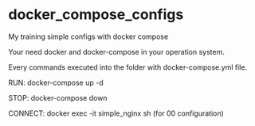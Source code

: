 # docker_compose_configs
My training simple configs with docker compose

Your need docker and docker-compose in your operation system.

Every commands executed into the folder with docker-compose.yml file.

RUN:
docker-compose up -d

STOP:
docker-compose down

CONNECT:
docker exec -it simple_nginx sh (for 00 configuration)
